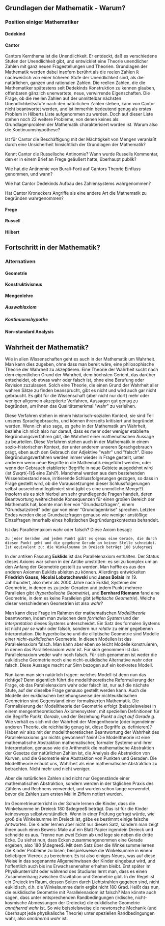 ## Grundlagen der Mathematik - Warum?
### Position einiger Mathematiker
#### Dedekind
#### Cantor
Cantors Kernthema ist die Unendlichkeit. Er entdeckt, daß es verschiedene Stufen der Unendlichkeit gibt, und entwicklet eine Theorie unendlicher Zahlen mit ganz neuen Fragestellungen und Theorien.
Grundlagen der Mathematik werden dabei insofern berührt als die reelen Zahlen $\mathbb{R}$ nachweislich von einer höheren Stufe der Unendlichkeit sind, als die natürlichen, ganzen und rationalen Zahlen. Die reellen Zahlen, die die Mathematiker spätestens seit Dedekinds Konstruktion zu kennen glauben, offenbaren gänzlich unerwartete, neue, verwirrende Eigenschaften. Die Frage, ob die reellen Zahlen auf der unmittelbar nächsten Unendlichkeitsstufe nach den natürlichen Zahlen stehen, kann von Cantor nicht beantwortet werden, und ist immerhin bedeutend genug als erstes Problem in Hilberts Liste aufgenommen zu werden. Doch auf dieser Liste stehen noch 22 weitere Probleme, von denen keines als Grundlagenproblem der Mathematik charakterisiert worden ist. Warum also die Kontinuumshypothese?  

Ist für Cantor die Beschäftigung mit der Mächtigkeit von Mengen veranlaßt durch eine Unsicherheit hinsichtlich der Grundlagen der Mathematik?

Kennt Cantor die Russellsche Antinomie? Wann wurde Russells Kommentar, den er in einem Brief an Frege geäußert hatte, überhaupt publik?

Wie hat die Antinomie von Burali-Forti auf Cantors Theorie Einfluss genommen, und wann?

Wie hat Cantor Dedekinds Aufbau des Zahlensystems wahrgenommen?

Hat Cantor Kroneckers Angriffe als eine andere Art die Mathematik zu begründen wahrgenommen?

#### Frege
#### Russell
#### Hilbert

## Fortschritt in der Mathematik?
### Alternativen
#### Geometrie
#### Konstruktivismus
#### Mengenlehre
##### Auswahlaxiom
##### Kontinuumshypothe
#### Non-standard Analysis

## Wahrheit der Mathematik?
Wie in allen Wissenschaften geht es auch in der Mathematik um Wahrheit. Man kann dies zugeben, ohne dass man bereit wäre, eine philosophische Theorie der Wahrheit zu akzeptieren. Eine Theorie der Wahrheit sucht nach dem eigentlichen Grund der Wahrheit, dem höchsten Gericht, das darüber entscheidet, ob etwas wahr oder falsch ist, ohne eine Berufung oder Revision zuzulassen. Solch eine Theorie, die einen Grund der Wahrheit aller wahren Sätze zu finden beansprucht, gibt es nicht und wird auch gar nicht gebraucht. Es gibt für die Wissenschaft (aber nicht nur dort) mehr oder weniger allgemein akzeptierte Verfahren, Aussagen gut genug zu begründen, um ihnen das Qualitätsmerkmal "wahr" zu verleihen. 

Diese Verfahren stehen in einem historisch-sozialen Kontext, sie sind Teil unseres Sprachgebrauchs, und können ihrerseits kritisiert und begründet werden. Wenn ich also sage, es gehe in der Mathematik um Wahrheit, beziehe ich mich also nur darauf, dass es mehr oder weniger etablierte Begründungsverfahren gibt, die Wahrheit einer mathematischen Aussage zu beurteilen. Diese Verfahren stehen auch in der Mathematik in einem sozio-historischen Kontext, der unter anderem unseren Sprachgebrauch prägt, eben auch den Gebrauch der Adjektive "wahr" und "falsch". Diese Begründungsverfahren werden immer wieder in Frage gestellt, unter anderem wenn neue Begriffe in die Mathematik eingeführt werden, oder wenn der Gebrauch etablierter Begriffe in neue Gebiete ausgedehnt wird (ist $\sqrt{-1}$ eine Zahl?). Manchmal werden aus dem bestehenden Wissensbestand neue, irritierende Schlussfolgerungen gezogen, so dass in Frage gestellt wird, ob die Voraussetzungen dieser Schlussfolgerungen selbst ausreichend legitimiert sind (gibt es eine unendliche Menge?). Insofern als es sich hierbei um sehr grundlegende Fragen handelt, deren Beantwortung weitreichende Konsequenzen für einen großen Bereich der Mathematik hat, könnte man hier von "Grundsatzfragen", einem "Grundsatzstreit" oder gar von einer "Grundlagenkrise" sprechen. Letzten Endes werden diese Grundsatzfragen genauso wie weniger anstößige Einzelfragen innerhalb eines holistischen Begründungskontextes behandelt. 

Ist das Parallelenaxiom wahr oder falsch? 
Diese Axiom besagt:

	Zu jeder Geraden und jedem Punkt gibt es genau eine Gerade, die durch diesen Punkt geht und die gegebene Gerade an keiner Stelle schneidet. Ist equivalent zu: die Winkelsumme im Dreieck beträgt 180 $\degree$

In der antiken Fassung __Euklids__ ist das Parallelenaxiom enthalten. Der Status dieses Axioms war schon in der Antike umstritten: es sei zu komplex um an den Anfang der Geometrie gestellt zu werden. Man hoffte es aus den anderen Axiomen Euklids ableiten zu können. Allerdings entwickelten __Friedrich Gauss__, __Nicolai Lobatschewski__ und __Janos Bolais__ im 19. Jahrhundert, also mehr als 2000 Jahre nach Euklid, Systeme der Geometrie, in denen es zu jeder Geraden und jedem Punkt mehrere Parallelen gibt (_hyperbolische Geometrie_), und __Bernhard Riemann__  fand eine Geometrie, in dem es keine Parallelen gibt (_elliptische Geometrie_). Welche dieser verschiedenen Geometrien ist also _wahr_?

Man kann diese Frage im Rahmen der mathematischen _Modelltheorie_ beantworten, indem man zwischen dem _formalen System_ und der _Interpretation_ dieses Systems unterscheidet. Ein Satz des formalen Systems ist nicht _per se_ wahr oder falsch, sondern nur _relativ_ zu einer gegebenen Interpretation.  Die hyperbolische und die elliptische Geometrie sind Modelle einer _nicht-euklidischen_ Geometrie. In diesen Modellen ist das Parallelenaxiom falsch. Man kann aber eben so leicht Modelle konstruieren, in denen das Parallelenaxiom wahr ist. Für sich genommen ist das Parallelenaxiom weder wahr noch falsch. Für sich genommen ist weder die euklidische Geometrie noch eine nicht-euklidische Alternative wahr oder falsch. Diese Aussage macht nur Sinn bezogen auf ein konkretes Modell. 

Nun kann man sich natürlich fragen: welches Modell ist denn nun das richtige? Denn eigentlich führt die modelltheoretische Reformulierung der Frage, ob das Parallelenaxiom wahr oder falsch ist, nur auf die nächste Stufe, auf der dieselbe Frage genauso gestellt werden kann. Auch die Modelle der euklidischen beziehungsweise der nichteuklidischen Geometrien sind Gegenstand einer formalisierten Mathematik. Die Formalisierung der Modelltheorie der Geometrie erfolgt (beispielsweise) in einem mengentheoretischen Axiomensystem, mit speziellen Definitionen für die Begriffe _Punkt_, _Gerade_, und der Beziehung _Punkt a liegt auf Gerade g_. Wie verhält es sich mit der Wahrheit der Mengentheorie (oder irgendeiner anderen Theorie, die reichhaltig genug ist, diese Begriffe zu definieren)? Haben wir also mit der modelltheoretischen Beantwortung der Wahrheit des Parallelenaxioms gar nichts gewonnen? Nein! Die Modelltheorie ist eine mathematische Abstraktion mathematischer, formaler Systeme und ihrer Interpretation, genauso wie die Arithmetik die mathematische Abstraktion der Gesetze der natürlichen Zahlen ist, die Analysis die Abstraktion von Kurven, und die Geometrie eine Abstraktion von Punkten und Geraden. Die Modelltheorie erlaubt uns, Wahrheit als eine mathematische Abstraktion zu betrachten. Nicht mehr und nicht weniger.

Aber die natürlichen Zahlen sind nicht nur Gegenstände einer mathematischen Abstraktion, sondern werden in der täglichen Praxis des Zählens und Rechnens verwendet, und wurden schon lange verwendet, bevor die Zahlen zum ersten Mal in Ziffern notiert wurden.

Im Geometrieunterricht in der Schule lernen die Kinder, dass die Winkelsumme im Dreieck 180 $\degree$ beträgt. Das ist für die Kinder keineswegs selbstverständlich. Wenn in einer Prüfung gefragt würde, wie groß die Winkelsumme im Dreieck ist, gäbe es bestimmt einige falsche Antworten. Die Kinder lernen aber nicht nur diesen Satz, sondern man zeigt ihnen auch einen Beweis: Male auf ein Blatt Papier irgendein Dreieck und schneide es aus. Trenne nun zwei Ecken ab und lege sie neben die dritte Ecke. Du siehst nun, dass Ecken zusammengenommen eine Gerade ergeben, also 180 $\degree$. Mit dem Satz über die Winkelsumme lernen die Kinder Probleme zu lösen, beispielsweise die Winkelsumme in einem beliebigen Viereck zu berechnen. Es ist also einiges Neues, was auf diese Weise in das sogenannte Allgemeinwissen der Kinder eingebaut wird, und hoffentlich auch bis ins Erwachsenenalter erhalten bleibt. Erst später im Physikunterricht oder während des Studiums lernt man, dass es einen Zusammenhang zwischen Gravitation und Geometrie gibt. In der Regel ist ein Dreieck im Raum, dessen Seiten durch Lichtstrahlen gegeben sind, nicht euklidisch, d.h. die Winkelsumme darin ergibt nicht 180 Grad. Heißt das nun, die euklidische Geometrie mit Parallelenaxiom ist falsch? Man könnte auch sagen, dass unter entsprechenden Randbedingungen (irdische, nicht-kosmische Abmessungen der Dreiecke) die euklidische Geometrie _annähernd wahr_ ist. So wie beispielsweise die newtonsche Mechanik (und überhaupt jede physikalische Theorie) unter speziellen Randbedingungen wahr, also _annähernd wahr_ ist.  

